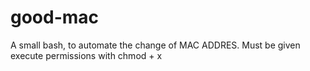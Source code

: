 # good-mac
A small bash, to automate the change of MAC ADDRES.
Must be given execute permissions with chmod + x
